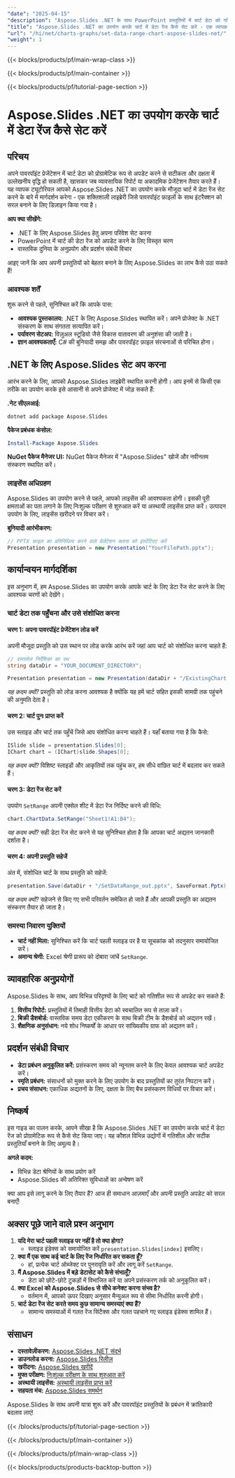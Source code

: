 ```yaml
---
"date": "2025-04-15"
"description": "Aspose.Slides .NET के साथ PowerPoint प्रस्तुतियों में चार्ट डेटा को गतिशील रूप से अपडेट करना सीखें। सहज एकीकरण के लिए इस चरण-दर-चरण मार्गदर्शिका का पालन करें।"
"title": "Aspose.Slides .NET का उपयोग करके चार्ट में डेटा रेंज कैसे सेट करें - एक व्यापक गाइड"
"url": "/hi/net/charts-graphs/set-data-range-chart-aspose-slides-net/"
"weight": 1
---
```


{{< blocks/products/pf/main-wrap-class >}}

{{< blocks/products/pf/main-container >}}

{{< blocks/products/pf/tutorial-page-section >}}
# Aspose.Slides .NET का उपयोग करके चार्ट में डेटा रेंज कैसे सेट करें

## परिचय
अपने पावरपॉइंट प्रेजेंटेशन में चार्ट डेटा को प्रोग्रामेटिक रूप से अपडेट करने से सटीकता और दक्षता में उल्लेखनीय वृद्धि हो सकती है, खासकर जब व्यावसायिक रिपोर्ट या अकादमिक प्रेजेंटेशन तैयार करते हैं। यह व्यापक ट्यूटोरियल आपको Aspose.Slides .NET का उपयोग करके मौजूदा चार्ट में डेटा रेंज सेट करने के बारे में मार्गदर्शन करेगा - एक शक्तिशाली लाइब्रेरी जिसे पावरपॉइंट फ़ाइलों के साथ इंटरैक्शन को सरल बनाने के लिए डिज़ाइन किया गया है।

**आप क्या सीखेंगे:**
- .NET के लिए Aspose.Slides हेतु अपना परिवेश सेट करना
- PowerPoint में चार्ट की डेटा रेंज को अपडेट करने के लिए विस्तृत चरण
- वास्तविक दुनिया के अनुप्रयोग और प्रदर्शन संबंधी विचार

आइए जानें कि आप अपनी प्रस्तुतियों को बेहतर बनाने के लिए Aspose.Slides का लाभ कैसे उठा सकते हैं!

### आवश्यक शर्तें
शुरू करने से पहले, सुनिश्चित करें कि आपके पास:

- **आवश्यक पुस्तकालय:** .NET के लिए Aspose.Slides स्थापित करें। अपने प्रोजेक्ट के .NET संस्करण के साथ संगतता सत्यापित करें।
- **पर्यावरण सेटअप:** विज़ुअल स्टूडियो जैसे विकास वातावरण की अनुशंसा की जाती है।
- **ज्ञान आवश्यकताएँ:** C# की बुनियादी समझ और पावरपॉइंट फ़ाइल संरचनाओं से परिचित होना।

## .NET के लिए Aspose.Slides सेट अप करना
आरंभ करने के लिए, आपको Aspose.Slides लाइब्रेरी स्थापित करनी होगी। आप इनमें से किसी एक तरीके का उपयोग करके इसे आसानी से अपने प्रोजेक्ट में जोड़ सकते हैं:

**.नेट सीएलआई:**
```bash
dotnet add package Aspose.Slides
```

**पैकेज प्रबंधक कंसोल:**
```powershell
Install-Package Aspose.Slides
```

**NuGet पैकेज मैनेजर UI:** 
NuGet पैकेज मैनेजर में "Aspose.Slides" खोजें और नवीनतम संस्करण स्थापित करें।

### लाइसेंस अधिग्रहण
Aspose.Slides का उपयोग करने से पहले, आपको लाइसेंस की आवश्यकता होगी। इसकी पूरी क्षमताओं का पता लगाने के लिए निःशुल्क परीक्षण से शुरुआत करें या अस्थायी लाइसेंस प्राप्त करें। उत्पादन उपयोग के लिए, लाइसेंस खरीदने पर विचार करें।

**बुनियादी आरंभीकरण:**
```csharp
// PPTX फ़ाइल का प्रतिनिधित्व करने वाले प्रेजेंटेशन क्लास को इंस्टेंटिएट करें
Presentation presentation = new Presentation("YourFilePath.pptx");
```

## कार्यान्वयन मार्गदर्शिका
इस अनुभाग में, हम Aspose.Slides का उपयोग करके आपके चार्ट के लिए डेटा रेंज सेट करने के लिए आवश्यक चरणों को देखेंगे।

### चार्ट डेटा तक पहुँचना और उसे संशोधित करना

#### चरण 1: अपना पावरपॉइंट प्रेजेंटेशन लोड करें
अपनी मौजूदा प्रस्तुति को उस स्थान पर लोड करके आरंभ करें जहां आप चार्ट को संशोधित करना चाहते हैं:

```csharp
// दस्तावेज़ निर्देशिका का पथ
string dataDir = "YOUR_DOCUMENT_DIRECTORY";

Presentation presentation = new Presentation(dataDir + "/ExistingChart.pptx");
```
*यह कदम क्यों?* प्रस्तुति को लोड करना आवश्यक है क्योंकि यह हमें चार्ट सहित इसकी सामग्री तक पहुंचने की अनुमति देता है।

#### चरण 2: चार्ट पुनः प्राप्त करें
उस स्लाइड और चार्ट तक पहुँचें जिसे आप संशोधित करना चाहते हैं। यहाँ बताया गया है कि कैसे:

```csharp
ISlide slide = presentation.Slides[0];
IChart chart = (IChart)slide.Shapes[0];
```
*यह कदम क्यों?* विशिष्ट स्लाइडों और आकृतियों तक पहुंच कर, हम सीधे वांछित चार्ट में बदलाव कर सकते हैं।

#### चरण 3: डेटा रेंज सेट करें
उपयोग `SetRange` अपनी एक्सेल शीट में डेटा रेंज निर्दिष्ट करने की विधि:

```csharp
chart.ChartData.SetRange("Sheet1!A1:B4");
```
*यह कदम क्यों?* सही डेटा रेंज सेट करने से यह सुनिश्चित होता है कि आपका चार्ट अद्यतन जानकारी दर्शाता है।

#### चरण 4: अपनी प्रस्तुति सहेजें
अंत में, संशोधित चार्ट के साथ प्रस्तुति को सहेजें:

```csharp
presentation.Save(dataDir + "/SetDataRange_out.pptx", SaveFormat.Pptx);
```
*यह कदम क्यों?* सहेजने से किए गए सभी परिवर्तन समेकित हो जाते हैं और आपकी प्रस्तुति का अद्यतन संस्करण तैयार हो जाता है।

### समस्या निवारण युक्तियों
- **चार्ट नहीं मिला:** सुनिश्चित करें कि चार्ट पहली स्लाइड पर है या सूचकांक को तदनुसार समायोजित करें।
- **अमान्य श्रेणी:** Excel श्रेणी प्रारूप को दोबारा जांचें `SetRange`.

## व्यावहारिक अनुप्रयोगों
Aspose.Slides के साथ, आप विभिन्न परिदृश्यों के लिए चार्ट को गतिशील रूप से अपडेट कर सकते हैं:
1. **वित्तीय रिपोर्ट:** प्रस्तुतियों में तिमाही वित्तीय डेटा को स्वचालित रूप से ताज़ा करें।
2. **बिक्री डैशबोर्ड:** वास्तविक समय डेटा एकीकरण के साथ बिक्री टीम के डैशबोर्ड को अद्यतन रखें।
3. **शैक्षणिक अनुसंधान:** नये शोध निष्कर्षों के आधार पर सांख्यिकीय ग्राफ को अद्यतन करें।

## प्रदर्शन संबंधी विचार
- **डेटा प्रबंधन अनुकूलित करें:** प्रसंस्करण समय को न्यूनतम करने के लिए केवल आवश्यक चार्ट अपडेट करें।
- **स्मृति प्रबंधन:** संसाधनों को मुक्त करने के लिए उपयोग के बाद प्रस्तुतियों का तुरंत निपटान करें।
- **प्रचय संसाधन:** एकाधिक अद्यतनों के लिए, दक्षता के लिए बैच प्रसंस्करण विधियों पर विचार करें।

## निष्कर्ष
इस गाइड का पालन करके, आपने सीखा है कि Aspose.Slides .NET का उपयोग करके चार्ट में डेटा रेंज को प्रोग्रामेटिक रूप से कैसे सेट किया जाए। यह कौशल विभिन्न उद्योगों में गतिशील और सटीक प्रस्तुतियाँ बनाने के लिए अमूल्य है।

**अगले कदम:**
- विभिन्न डेटा श्रेणियों के साथ प्रयोग करें
- Aspose.Slides की अतिरिक्त सुविधाओं का अन्वेषण करें

क्या आप इसे लागू करने के लिए तैयार हैं? आज ही समाधान आज़माएँ और अपनी प्रस्तुति अपडेट को सरल बनाएँ!

## अक्सर पूछे जाने वाले प्रश्न अनुभाग
1. **यदि मेरा चार्ट पहली स्लाइड पर नहीं है तो क्या होगा?**
   - स्लाइड इंडेक्स को समायोजित करें `presentation.Slides[index]` इसलिए।
2. **क्या मैं एक साथ कई चार्ट के लिए रेंज निर्धारित कर सकता हूँ?**
   - हां, प्रत्येक चार्ट ऑब्जेक्ट पर पुनरावृति करें और लागू करें `SetRange`.
3. **मैं Aspose.Slides में बड़े डेटासेट को कैसे संभालूँ?**
   - डेटा को छोटे-छोटे टुकड़ों में विभाजित करें या अपने प्रसंस्करण तर्क को अनुकूलित करें।
4. **क्या Excel को Aspose.Slides से सीधे कनेक्ट करना संभव है?**
   - वर्तमान में, आपको ऊपर दिखाए अनुसार मैन्युअल रूप से सीमा निर्धारित करनी होगी।
5. **चार्ट डेटा रेंज सेट करते समय कुछ सामान्य समस्याएं क्या हैं?**
   - सामान्य समस्याओं में गलत रेंज सिंटैक्स और गलत पहचाने गए स्लाइड इंडेक्स शामिल हैं।

## संसाधन
- **दस्तावेज़ीकरण:** [Aspose.Slides .NET संदर्भ](https://reference.aspose.com/slides/net/)
- **डाउनलोड करना:** [Aspose.Slides रिलीज़](https://releases.aspose.com/slides/net/)
- **खरीदना:** [Aspose.Slides खरीदें](https://purchase.aspose.com/buy)
- **मुफ्त परीक्षण:** [निःशुल्क परीक्षण के साथ शुरुआत करें](https://releases.aspose.com/slides/net/)
- **अस्थायी लाइसेंस:** [अस्थायी लाइसेंस प्राप्त करें](https://purchase.aspose.com/temporary-license/)
- **सहयता मंच:** [Aspose.Slides समर्थन](https://forum.aspose.com/c/slides/11)

Aspose.Slides के साथ अपनी यात्रा शुरू करें और पावरपॉइंट प्रस्तुतियों के प्रबंधन में क्रांतिकारी बदलाव लाएं!

{{< /blocks/products/pf/tutorial-page-section >}}

{{< /blocks/products/pf/main-container >}}

{{< /blocks/products/pf/main-wrap-class >}}

{{< blocks/products/products-backtop-button >}}